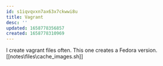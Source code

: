 ```yaml
---
id: s1iqvqvxn7ax63x7ckwwi8u
title: Vagrant
desc: ''
updated: 1658778356857
created: 1658778310969
---
```


I create vagrant files often. This one creates a Fedora version. [[notes\files\cache_images.sh]]